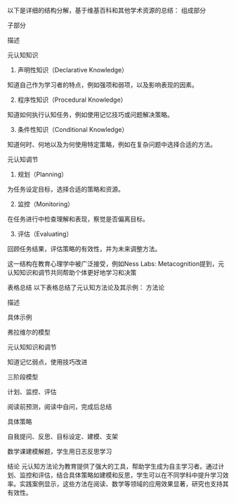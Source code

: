 以下是详细的结构分解，基于维基百科和其他学术资源的总结：
组成部分

子部分

描述

元认知知识

1. 声明性知识（Declarative Knowledge）

知道自己作为学习者的特点，例如强项和弱项，以及影响表现的因素。

2. 程序性知识（Procedural Knowledge）

知道如何执行认知任务，例如使用记忆技巧或问题解决策略。

3. 条件性知识（Conditional Knowledge）

知道何时、何地以及为何使用特定策略，例如在复杂问题中选择合适的方法。

元认知调节

1. 规划（Planning）

为任务设定目标，选择合适的策略和资源。

2. 监控（Monitoring）

在任务进行中检查理解和表现，察觉是否偏离目标。

3. 评估（Evaluating）

回顾任务结果，评估策略的有效性，并为未来调整方法。

这一结构在教育心理学中被广泛接受，例如Ness Labs: Metacognition提到，元认知知识和调节共同帮助个体更好地学习和决策

表格总结
以下表格总结了元认知方法论及其示例：
方法论

描述

具体示例

弗拉维尔的模型

元认知知识和调节

知道记忆弱点，使用技巧改进

三阶段模型

计划、监控、评估

阅读前预测，阅读中自问，完成后总结

具体策略

自我提问、反思、目标设定、建模、支架

数学课建模解题，学生用日志反思学习

结论
元认知方法论为教育提供了强大的工具，帮助学生成为自主学习者。通过计划、监控和评估，结合具体策略如建模和反思，学生可以在不同学科中提升学习效率。实践案例显示，这些方法在阅读、数学等领域的应用效果显著，研究也支持其有效性。




